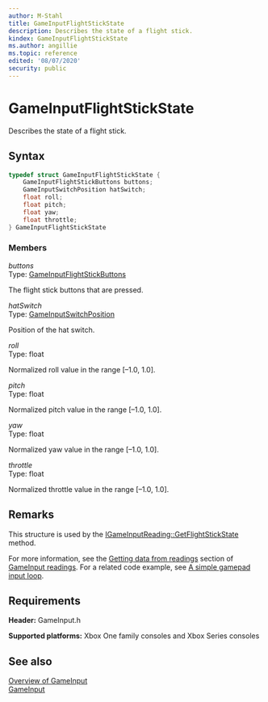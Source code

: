 ```yaml
---
author: M-Stahl
title: GameInputFlightStickState
description: Describes the state of a flight stick.
kindex: GameInputFlightStickState
ms.author: angillie
ms.topic: reference
edited: '08/07/2020'
security: public
---
```


# GameInputFlightStickState  

Describes the state of a flight stick.  

<a id="syntaxSection"></a>

## Syntax  
  
```cpp
typedef struct GameInputFlightStickState {  
    GameInputFlightStickButtons buttons;  
    GameInputSwitchPosition hatSwitch;  
    float roll;  
    float pitch;  
    float yaw;  
    float throttle;  
} GameInputFlightStickState  
```
  
<a id="membersSection"></a>

### Members  
  
*buttons*  
Type: [GameInputFlightStickButtons](../enums/gameinputflightstickbuttons.md)  
  
The flight stick buttons that are pressed. 
  
*hatSwitch*  
Type: [GameInputSwitchPosition](../enums/gameinputswitchposition.md)  
  
Position of the hat switch. 
  
*roll*  
Type: float  
  
Normalized roll value in the range [–1.0, 1.0].  
  
*pitch*  
Type: float  
  
Normalized pitch value in the range [–1.0, 1.0].  
  
*yaw*  
Type: float  
  
Normalized yaw value in the range [–1.0, 1.0].  
  
*throttle*  
Type: float  
  
Normalized throttle value in the range [–1.0, 1.0].  
  
<a id="remarksSection"></a>

## Remarks  

This structure is used by the [IGameInputReading::GetFlightStickState](../interfaces/igameinputreading/methods/igameinputreading_getflightstickstate.md) method.  
  
For more information, see the [Getting data from readings](../../../../input/overviews/input-readings.md#gettingStateSection) section of [GameInput readings](../../../../input/overviews/input-readings.md). For a related code example, see [A simple gamepad input loop](../../../../input/overviews/input-readings.md#sampleSection). 
  
<a id="requirementsSection"></a>

## Requirements  
  
**Header:** GameInput.h
  
**Supported platforms:** Xbox One family consoles and Xbox Series consoles  
  
<a id="seealsoSection"></a>

## See also  

[Overview of GameInput](../../../../input/overviews/input-overview.md)  
[GameInput](../gameinput_members.md)  
  